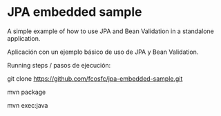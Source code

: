 JPA embedded sample
===================

A simple example of how to use JPA and Bean Validation in a standalone application.

Aplicación con un ejemplo básico de uso de JPA y Bean Validation.

Running steps / pasos de ejecución:

   git clone https://github.com/fcosfc/jpa-embedded-sample.git
   
   mvn package
   
   mvn exec:java
